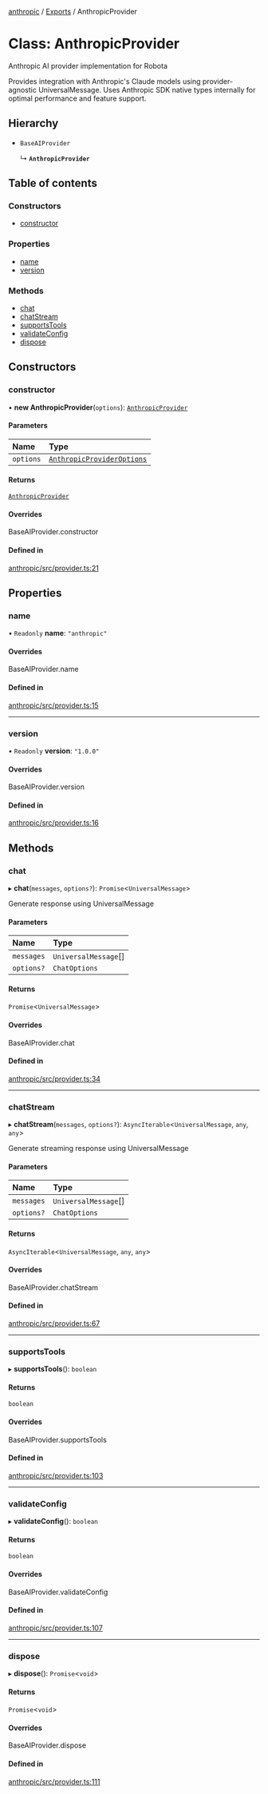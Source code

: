 <!-- 
 ⚠️  AUTO-GENERATED FILE - DO NOT EDIT MANUALLY
 This file is automatically generated by scripts/docs-generator.js
 To make changes, edit the source TypeScript files or update the generator script
-->

[anthropic](../../) / [Exports](../modules) / AnthropicProvider

# Class: AnthropicProvider

Anthropic AI provider implementation for Robota

Provides integration with Anthropic's Claude models using provider-agnostic UniversalMessage.
Uses Anthropic SDK native types internally for optimal performance and feature support.

## Hierarchy

- `BaseAIProvider`

  ↳ **`AnthropicProvider`**

## Table of contents

### Constructors

- [constructor](AnthropicProvider#constructor)

### Properties

- [name](AnthropicProvider#name)
- [version](AnthropicProvider#version)

### Methods

- [chat](AnthropicProvider#chat)
- [chatStream](AnthropicProvider#chatstream)
- [supportsTools](AnthropicProvider#supportstools)
- [validateConfig](AnthropicProvider#validateconfig)
- [dispose](AnthropicProvider#dispose)

## Constructors

### constructor

• **new AnthropicProvider**(`options`): [`AnthropicProvider`](AnthropicProvider)

#### Parameters

| Name | Type |
| :------ | :------ |
| `options` | [`AnthropicProviderOptions`](../interfaces/AnthropicProviderOptions) |

#### Returns

[`AnthropicProvider`](AnthropicProvider)

#### Overrides

BaseAIProvider.constructor

#### Defined in

[anthropic/src/provider.ts:21](https://github.com/woojubb/robota/blob/69cbf57340262bed3ca42ae6af241896c191a29c/packages/anthropic/src/provider.ts#L21)

## Properties

### name

• `Readonly` **name**: ``"anthropic"``

#### Overrides

BaseAIProvider.name

#### Defined in

[anthropic/src/provider.ts:15](https://github.com/woojubb/robota/blob/69cbf57340262bed3ca42ae6af241896c191a29c/packages/anthropic/src/provider.ts#L15)

___

### version

• `Readonly` **version**: ``"1.0.0"``

#### Overrides

BaseAIProvider.version

#### Defined in

[anthropic/src/provider.ts:16](https://github.com/woojubb/robota/blob/69cbf57340262bed3ca42ae6af241896c191a29c/packages/anthropic/src/provider.ts#L16)

## Methods

### chat

▸ **chat**(`messages`, `options?`): `Promise`\<`UniversalMessage`\>

Generate response using UniversalMessage

#### Parameters

| Name | Type |
| :------ | :------ |
| `messages` | `UniversalMessage`[] |
| `options?` | `ChatOptions` |

#### Returns

`Promise`\<`UniversalMessage`\>

#### Overrides

BaseAIProvider.chat

#### Defined in

[anthropic/src/provider.ts:34](https://github.com/woojubb/robota/blob/69cbf57340262bed3ca42ae6af241896c191a29c/packages/anthropic/src/provider.ts#L34)

___

### chatStream

▸ **chatStream**(`messages`, `options?`): `AsyncIterable`\<`UniversalMessage`, `any`, `any`\>

Generate streaming response using UniversalMessage

#### Parameters

| Name | Type |
| :------ | :------ |
| `messages` | `UniversalMessage`[] |
| `options?` | `ChatOptions` |

#### Returns

`AsyncIterable`\<`UniversalMessage`, `any`, `any`\>

#### Overrides

BaseAIProvider.chatStream

#### Defined in

[anthropic/src/provider.ts:67](https://github.com/woojubb/robota/blob/69cbf57340262bed3ca42ae6af241896c191a29c/packages/anthropic/src/provider.ts#L67)

___

### supportsTools

▸ **supportsTools**(): `boolean`

#### Returns

`boolean`

#### Overrides

BaseAIProvider.supportsTools

#### Defined in

[anthropic/src/provider.ts:103](https://github.com/woojubb/robota/blob/69cbf57340262bed3ca42ae6af241896c191a29c/packages/anthropic/src/provider.ts#L103)

___

### validateConfig

▸ **validateConfig**(): `boolean`

#### Returns

`boolean`

#### Overrides

BaseAIProvider.validateConfig

#### Defined in

[anthropic/src/provider.ts:107](https://github.com/woojubb/robota/blob/69cbf57340262bed3ca42ae6af241896c191a29c/packages/anthropic/src/provider.ts#L107)

___

### dispose

▸ **dispose**(): `Promise`\<`void`\>

#### Returns

`Promise`\<`void`\>

#### Overrides

BaseAIProvider.dispose

#### Defined in

[anthropic/src/provider.ts:111](https://github.com/woojubb/robota/blob/69cbf57340262bed3ca42ae6af241896c191a29c/packages/anthropic/src/provider.ts#L111)
